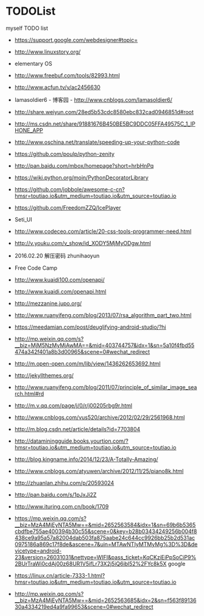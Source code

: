 # TODOList

myself TODO list
* https://support.google.com/webdesigner#topic=
* http://www.linuxstory.org/
* elementary OS
* http://www.freebuf.com/tools/82993.html
* http://www.acfun.tv/v/ac2456630
* Iamasoldier6 - 博客园 - http://www.cnblogs.com/Iamasoldier6/
* http://share.weiyun.com/28ed5b53cdc8580ebc832cad0946851d#root
* http://ms.csdn.net/share/91881676B450BE5BC9DDC05FFA49575C_1_IPHONE_APP
* http://www.oschina.net/translate/speeding-up-your-python-code
* https://github.com/poulp/python-zenity
* http://pan.baidu.com/mbox/homepage?short=hrbHnPq
* https://wiki.python.org/moin/PythonDecoratorLibrary
* https://github.com/jobbole/awesome-c-cn?hmsr=toutiao.io&utm_medium=toutiao.io&utm_source=toutiao.io
* https://github.com/FreedomZZQ/IcePlayer
* Seti_UI
* http://www.codeceo.com/article/20-css-tools-programmer-need.html
* http://v.youku.com/v_show/id_XODY5MjMyODgw.html
* 2016.02.20 解压密码 zhunihaoyun
* Free Code Camp
* http://www.kuaidi100.com/openapi/
* http://www.kuaidi.com/openapi.html
* http://mezzanine.jupo.org/
* http://www.ruanyifeng.com/blog/2013/07/rsa_algorithm_part_two.html
* https://meedamian.com/post/deuglifying-android-studio/?hi
* http://mp.weixin.qq.com/s?__biz=MjM5NzMyMjAwMA==&mid=403744757&idx=1&sn=5a10f4fbd55474a342f401a8b3d00965&scene=0#wechat_redirect
* http://m.open-open.com/m/lib/view/1436262653692.html
* http://jekyllthemes.org/
* http://www.ruanyifeng.com/blog/2011/07/principle_of_similar_image_search.html#rd
* http://m.v.qq.com/page/j/0/r/j00205rbg9r.html
* http://www.cnblogs.com/vus520/archive/2012/02/29/2561968.html
* http://m.blog.csdn.net/article/details?id=7703804
* http://dataminingguide.books.yourtion.com/?hmsr=toutiao.io&utm_medium=toutiao.io&utm_source=toutiao.io
* http://blog.kingname.info/2014/12/23/A-Totally-Amazing/
* http://www.cnblogs.com/atyuwen/archive/2012/11/25/piano8k.html
* http://zhuanlan.zhihu.com/p/20593024
* http://pan.baidu.com/s/1pJxJi2Z
* http://www.ituring.com.cn/book/1709
* https://mp.weixin.qq.com/s?__biz=MzA4MjEyNTA5Mw==&mid=2652563584&idx=1&sn=69b6b5365cbdfbe755ae400394b30c55&scene=0&key=b28b03434249256b004f8438ce9a95a57a82004dab503fa875aabe24c644cc9926bb25b2d531ac0975186a869c17f8de&ascene=7&uin=MTAwNTIyMTMyMg%3D%3D&devicetype=android-23&version=26031031&nettype=WIFI&pass_ticket=KqCKziEiPpSoCiP9%2BUrTraWi0cdAj00z68UR1V5ifLr73X2j5iQ6ibl52%2FYc8k5X
google
* https://linux.cn/article-7333-1.html?hmsr=toutiao.io&utm_medium=toutiao.io&utm_source=toutiao.io

* http://mp.weixin.qq.com/s?__biz=MzA4MjEyNTA5Mw==&mid=2652563685&idx=2&sn=f563f8913630a4334219ed4a9fa99653&scene=0#wechat_redirect